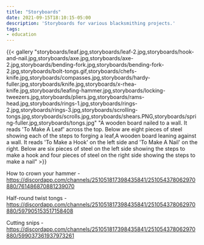 ```yaml
---
title: "Storyboards"
date: 2021-09-15T18:10:15-05:00
description: 'Storyboards for various blacksmithing projects.'
tags:
- education
---
```

{{< gallery "storyboards/leaf.jpg,storyboards/leaf-2.jpg,storyboards/hook-and-nail.jpg,storyboards/axe.jpg,storyboards/axe-2.jpg,storyboards/bending-fork.jpg,storyboards/bending-fork-2.jpg,storyboards/bolt-tongs.gif,storyboards/chefs-knife.jpg,storyboards/compasses.jpg,storyboards/hardy-fuller.jpg,storyboards/knife.jpg,storyboards/x-rhea-knife.jpg,storyboards/leafing-hammer.jpg,storyboards/locking-tweezers.jpg,storyboards/pliers.jpg,storyboards/rams-head.jpg,storyboards/rings-1.jpg,storyboards/rings-2.jpg,storyboards/rings-3.jpg,storyboards/scrolling-tongs.jpg,storyboards/scrolls.jpg,storyboards/shears.PNG,storyboards/spring-fuller.jpg,storyboards/tongs.jpg" "A wooden board nailed to a wall. It reads 'To Make A Leaf' across the top. Below are eight pieces of steel showing each of the steps to forging a leaf,A wooden board leaning against a wall. It reads 'To Make a Hook' on the left side and 'To Make A Nail' on the right. Below are six pieces of steel on the left side showing the steps to make a hook and four pieces of steel on the right side showing the steps to make a nail" >}}

How to crown your hammer - https://discordapp.com/channels/251051817398435841/251054378062970880/761486870881239070

Half-round twist tongs - https://discordapp.com/channels/251051817398435841/251054378062970880/597905153517158408

Cutting snips - https://discordapp.com/channels/251051817398435841/251054378062970880/599037361937973261
